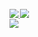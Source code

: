 <p align="left">
<a href="https://github.com/Mirazex">
  <img src="https://github-readme-stats.vercel.app/api?username=mirazex&show_icons=false&theme=dracula&count_private=true&include_all_commits=true&bg_color=202225&title_color=c66a57&text_color=FFFFFF&icon_color=c66a57&hide_border=true">
</a>
<a href="https://wakatime.com/@Mirazex">
  <img src="https://github-readme-stats.vercel.app/api/wakatime?username=Mirazex&theme=dracul&bg_color=202225&title_color=c66a57&text_color=FFFFFF&icon_color=c66a57a&hide_border=true">
</a>  
<br>
<a href="https://github.com/Mirazex">
  <img src="https://github-readme-stats.vercel.app/api/top-langs/?username=mirazex&langs_count=true&theme=dracula&card_width=495&bg_color=202225&title_color=c66a57&text_color=FFFFFF&icon_color=c66a57&hide_border=true">
</a>  
</p>
